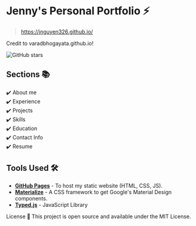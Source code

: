 # Jenny's Personal Portfolio ⚡️ 

> https://jnguyen326.github.io/

Credit to varadbhogayata.github.io!

![GitHub stars](https://img.shields.io/github/stars/varadbhogayata/varadbhogayata.github.io) 


## Sections 📚
✔️ About me\
✔️ Experience\
✔️ Projects \
✔️ Skills \
✔️ Education\
✔️ Contact Info\
✔️ Resume

## Tools Used 🛠️
* [<b>GitHub Pages</b>](https://create-react-app.dev/docs/deployment/#github-pages) - To host my static website (HTML, CSS, JS).
* [<b>Materialize</b>](https://materializecss.com/) - A CSS framework to get Google's Material Design components.
* [<b>Typed.js</b>](https://mattboldt.com/demos/typed-js/) - JavaScript Library

License 📄
This project is open source and available under the MIT License.